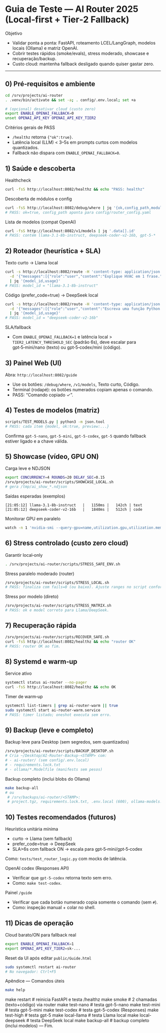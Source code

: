 # Guia de Teste — AI Router 2025 (Local‑first + Tier‑2 Fallback)

Objetivo
- Validar ponta a ponta: FastAPI, roteamento LCEL/LangGraph, modelos locais (Ollama) e matriz OpenAI.
- Cobrir testes rápidos (smoke/evals), stress moderado, showcase e recuperação/backup.
- Custo cloud: mantenha fallback desligado quando quiser gastar zero.

---

## 0) Pré‑requisitos e ambiente

```bash
cd /srv/projects/ai-router
. .venv/bin/activate && set -a; . config/.env.local; set +a

# (opcional) desativar cloud (custo zero)
export ENABLE_OPENAI_FALLBACK=0
unset OPENAI_API_KEY OPENAI_API_KEY_TIER2
```

Critérios gerais de PASS
- `/healthz` retorna `{"ok":true}`.
- Latência local (LLM) < 3–5s em prompts curtos com modelos quantizados.
- Fallback não dispara com `ENABLE_OPENAI_FALLBACK=0`.

## 1) Saúde e descoberta

Healthcheck
```bash
curl -fsS http://localhost:8082/healthz && echo "PASS: healthz"
```

Descoberta de módulos e config
```bash
curl -fsS http://localhost:8082/debug/where | jq '{ok,config_path,modules,env_models}'
# PASS: ok=true, config_path aponta para config/router_config.yaml
```

Lista de modelos (compat OpenAI)
```bash
curl -fsS http://localhost:8082/v1/models | jq '.data[].id'
# PASS: contém llama-3.1-8b-instruct, deepseek-coder-v2-16b, gpt-5-*
```

## 2) Roteador (heurística + SLA)

Texto curto → Llama local
```bash
curl -s http://localhost:8082/route -H 'content-type: application/json' \
  -d '{"messages":[{"role":"user","content":"Explique HVAC em 1 frase."}]}' \
  | jq '{model_id,usage}'
# PASS: model_id = "llama-3.1-8b-instruct"
```

Código (prefer_code=true) → DeepSeek local
```bash
curl -s http://localhost:8082/route -H 'content-type: application/json' \
  -d '{"messages":[{"role":"user","content":"Escreva uma função Python soma(n1,n2) com docstring."}],"prefer_code":true}' \
  | jq '{model_id,usage}'
# PASS: model_id = "deepseek-coder-v2-16b"
```

SLA/fallback
- Com `ENABLE_OPENAI_FALLBACK=1` e latência local > `TIER2_LATENCY_THRESHOLD_SEC` (padrão 6s), deve escalar para gpt‑5‑mini/nano (texto) ou gpt‑5‑codex/mini (código).

## 3) Painel Web (UI)

Abra: `http://localhost:8082/guide`

- Use os botões: `/debug/where`, `/v1/models`, Texto curto, Código.
- Terminal (rodapé): os botões numerados copiam apenas o comando.
- PASS: “Comando copiado ✓”.

## 4) Testes de modelos (matriz)

```bash
scripts/TEST_MODELS.py | python3 -m json.tool
# PASS: cada item {model, ok:true, preview:...}
```

Confirma `gpt-5-nano`, `gpt-5-mini`, `gpt-5-codex`, `gpt-5` quando fallback estiver ligado e a chave válida.

## 5) Showcase (vídeo, GPU ON)

Carga leve e NDJSON
```bash
export CONCURRENCY=4 ROUNDS=20 DELAY_SEC=0.15
/srv/projects/ai-router/scripts/SHOWCASE_LOCAL.sh
# gera /tmp/ai_show_*.ndjson
```

Saídas esperadas (exemplos)
```
[21:05:12] llama-3.1-8b-instruct   |   1150ms |   142ch | text
[21:05:12] deepseek-coder-v2-16b   |   1840ms |   512ch | code
```

Monitorar GPU em paralelo
```bash
watch -n 1 'nvidia-smi --query-gpu=name,utilization.gpu,utilization.memory,memory.total,memory.used --format=csv,noheader'
```

## 6) Stress controlado (custo zero cloud)

Garantir local‑only
```bash
. /srv/projects/ai-router/scripts/STRESS_SAFE_ENV.sh
```

Stress paralelo moderado (router)
```bash
/srv/projects/ai-router/scripts/STRESS_LOCAL.sh
# PASS: finaliza com fails=0 (ou baixo). Ajuste ranges no script conforme necessário.
```

Stress por modelo (direto)
```bash
/srv/projects/ai-router/scripts/STRESS_MATRIX.sh
# PASS: ok e model correto para Llama/DeepSeek.
```

## 7) Recuperação rápida

```bash
/srv/projects/ai-router/scripts/RECOVER_SAFE.sh
curl -fsS http://localhost:8082/healthz && echo "router OK"
# PASS: router OK ao fim.
```

## 8) Systemd e warm‑up

Service ativo
```bash
systemctl status ai-router --no-pager
curl -fsS http://localhost:8082/healthz && echo OK
```

Timer de warm‑up
```bash
systemctl list-timers | grep ai-router-warm || true
sudo systemctl start ai-router-warm.service
# PASS: timer listado; oneshot executa sem erro.
```

## 9) Backup (leve e completo)

Backup leve para Desktop (sem segredos, sem quantizados)
```bash
/srv/projects/ai-router/scripts/BACKUP_DESKTOP.sh
# Cria ~/Desktop/AI-Router-Backup-<STAMP> com:
# - ai-router/ (sem config/.env.local)
# - requirements.lock.txt
# - ollama/*.Modelfile (manifests sem pesos)
```

Backup completo (inclui blobs do Ollama)
```bash
make backup-all
# ou
 # /srv/backups/ai-router/<STAMP>:
 # project.tgz, requirements.lock.txt, .env.local (600), ollama-models.tgz
```

## 10) Testes recomendados (futuros)

Heurística unitária mínima
- curto → Llama (sem fallback)
- prefer_code=true → DeepSeek
- SLA>6s com fallback ON → escala para gpt‑5‑mini/gpt‑5‑codex

Como: `tests/test_router_logic.py` com mocks de latência.

OpenAI codex (Responses API)
- Verificar que `gpt-5-codex` retorna texto sem erro.
- Como: `make test-codex`.

Painel `/guide`
- Verificar que cada botão numerado copia somente o comando (sem `#`).
- Como: inspeção manual + colar no shell.

## 11) Dicas de operação

Cloud barato/ON para fallback real
```bash
export ENABLE_OPENAI_FALLBACK=1
export OPENAI_API_KEY_TIER2=sk-...
```

Reset da UI após editar `public/Guide.html`
```bash
sudo systemctl restart ai-router
# No navegador: Ctrl+F5
```

Apêndice — Comandos úteis
```bash
make help
```
make restart      # reinicia FastAPI e testa /healthz
make smoke        # 2 chamadas (texto+código) via router
make test-nano    # testa gpt-5-nano
make test-mini    # testa gpt-5-mini
make test-codex   # testa gpt-5-codex (Responses)
make test-high    # testa gpt-5
make local-llama  # testa Llama local
make local-deepseek # testa DeepSeek local
make backup-all   # backup completo (inclui modelos)
— Fim.
